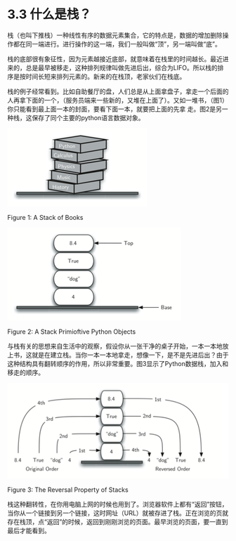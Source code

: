 # 3.3 什么是栈？

栈（也叫下推栈）一种线性有序的数据元素集合，它的特点是，数据的增加删除操作都在同一端进行。进行操作的这一端，我们一般叫做“顶”，另一端叫做“底”。

栈的底部很有象征性，因为元素越接近底部，就意味着在栈里的时间越长。最近进来的，总是最早被移走，这种排列规律叫做先进后出，综合为LIFO。所以栈的排序是按时间长短来排列元素的。新来的在栈顶，老家伙们在栈底。

栈的例子经常看到。比如自助餐厅的盘，人们总是从上面拿盘子，拿走一个后面的人再拿下面的一个，（服务员端来一些新的，又堆在上面了）。又如一堆书，（图1）你只能看到最上面一本的封面，要看下面一本，就要把上面的先拿 走。图2是另一种栈，这保存了同个主要的python语言数据对象。

![](Figures/bookstack2.png)

Figure 1: A Stack of Books

![](Figures/primitive.png)

Figure 2: A Stack  Primioftive Python Objects

与栈有关的思想来自生活中的观察，假设你从一张干净的桌子开始，一本一本地放上书，这就是在建立栈。当你一本一本地拿走，想像一下，是不是先进后出？由于这种结构具有翻转顺序的作用，所以非常重要。图3显示了Python数据栈，加入和移走的顺序。

![](Figures/simplereversal.png)

Figure 3: The Reversal Property of Stacks

栈这种翻转性，在你用电脑上网的时候也用到了。浏览器软件上都有“返回”按钮，当你从一个链接到另一个链接，这时网址（URL）就被存进了栈。正在浏览的页就存在栈顶，点“返回”的时候，返回到刚刚浏览的页面。最早浏览的页面，要一直到最后才能看到。

